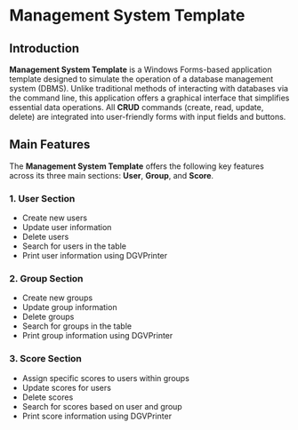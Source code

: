 # Management System Template

## Introduction

**Management System Template** is a Windows Forms-based application template designed to simulate the operation of a database management system (DBMS). Unlike traditional methods of interacting with databases via the command line, this application offers a graphical interface that simplifies essential data operations. All **CRUD** commands (create, read, update, delete) are integrated into user-friendly forms with input fields and buttons.

## Main Features

The **Management System Template** offers the following key features across its three main sections: **User**, **Group**, and **Score**.

### 1. User Section
- Create new users
- Update user information
- Delete users
- Search for users in the table
- Print user information using DGVPrinter

### 2. Group Section
- Create new groups
- Update group information
- Delete groups
- Search for groups in the table
- Print group information using DGVPrinter

### 3. Score Section
- Assign specific scores to users within groups
- Update scores for users
- Delete scores
- Search for scores based on user and group
- Print score information using DGVPrinter


